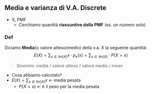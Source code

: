 ## Media e varianza di V.A. Discrete

- X, PMF
	-  Cerchiamo quantità **riassuntive della PMF** (es. un numero solo)

### Def
Diciamo **Media**(o valore atteso/medio) della v.a. X la seguente quantità:
$$E(X)= \sum_{x \in Im(X)}x\cdot p_x(x)= \sum_{x \in Im(X)}\cdot P(X=x)$$

> Sinonimi: media / valore atteso / valore medio / mean

-  Cosa abbiamo calcolato?
-  $E(X)= \sum_{x \in Im(X)}x$ <- media pesata
	- $P(X=x)$ <- è il peso per la media pesata 



